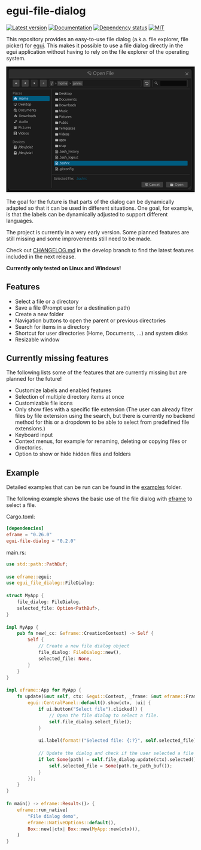 # egui-file-dialog
[![Latest version](https://img.shields.io/crates/v/egui-file-dialog.svg)](https://crates.io/crates/egui-file-dialog)
[![Documentation](https://img.shields.io/docsrs/egui-file-dialog)](https://docs.rs/egui-file-dialog)
[![Dependency status](https://deps.rs/repo/github/fluxxcode/egui-file-dialog/status.svg)](https://deps.rs/repo/github/fluxxcode/egui-file-dialog)
[![MIT](https://img.shields.io/badge/license-MIT-blue.svg)](https://github.com/fluxxcode/egui-file-dialog/blob/master/LICENSE)

This repository provides an easy-to-use file dialog (a.k.a. file explorer, file picker) for [egui](https://github.com/emilk/egui). This makes it possible to use a file dialog directly in the egui application without having to rely on the file explorer of the operating system.

<img src="doc/img/demo.png">

The goal for the future is that parts of the dialog can be dynamically adapted so that it can be used in different situations. One goal, for example, is that the labels can be dynamically adjusted to support different languages.

The project is currently in a very early version. Some planned features are still missing and some improvements still need to be made.

Check out [CHANGELOG.md](https://github.com/fluxxcode/egui-file-dialog/blob/develop/CHANGELOG.md) in the develop branch to find the latest features included in the next release.

**Currently only tested on Linux and Windows!**

## Features
- Select a file or a directory
- Save a file (Prompt user for a destination path)
- Create a new folder
- Navigation buttons to open the parent or previous directories
- Search for items in a directory
- Shortcut for user directories (Home, Documents, ...) and system disks
- Resizable window

## Currently missing features
The following lists some of the features that are currently missing but are planned for the future!
- Customize labels and enabled features
- Selection of multiple directory items at once
- Customizable file icons
- Only show files with a specific file extension (The user can already filter files by file extension using the search, but there is currently no backend method for this or a dropdown to be able to select from predefined file extensions.)
- Keyboard input
- Context menus, for example for renaming, deleting or copying files or directories.
- Option to show or hide hidden files and folders

## Example
Detailed examples that can be run can be found in the [examples](https://github.com/fluxxcode/egui-file-dialog/tree/master/examples) folder.

The following example shows the basic use of the file dialog with [eframe](https://github.com/emilk/egui/tree/master/crates/eframe) to select a file.

Cargo.toml:
```toml
[dependencies]
eframe = "0.26.0"
egui-file-dialog = "0.2.0"
```

main.rs:
```rust
use std::path::PathBuf;

use eframe::egui;
use egui_file_dialog::FileDialog;

struct MyApp {
    file_dialog: FileDialog,
    selected_file: Option<PathBuf>,
}

impl MyApp {
    pub fn new(_cc: &eframe::CreationContext) -> Self {
        Self {
            // Create a new file dialog object
            file_dialog: FileDialog::new(),
            selected_file: None,
        }
    }
}

impl eframe::App for MyApp {
    fn update(&mut self, ctx: &egui::Context, _frame: &mut eframe::Frame) {
        egui::CentralPanel::default().show(ctx, |ui| {
            if ui.button("Select file").clicked() {
                // Open the file dialog to select a file.
                self.file_dialog.select_file();
            }

            ui.label(format!("Selected file: {:?}", self.selected_file));

            // Update the dialog and check if the user selected a file
            if let Some(path) = self.file_dialog.update(ctx).selected() {
                self.selected_file = Some(path.to_path_buf());
            }
        });
    }
}

fn main() -> eframe::Result<()> {
    eframe::run_native(
        "File dialog demo",
        eframe::NativeOptions::default(),
        Box::new(|ctx| Box::new(MyApp::new(ctx))),
    )
}
```
